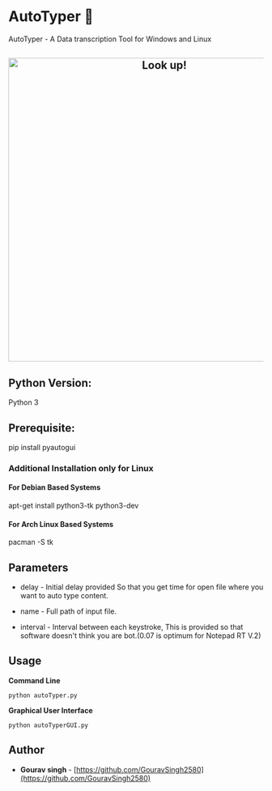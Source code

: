 # AutoTyper 🚀
AutoTyper - A Data transcription Tool for Windows and Linux

<h2 align="center">
  <img src="https://i.redd.it/ufw005hqa5t61.gif" alt="Look up!" width="600px" />
  <br>
</h2>

## Python Version:
Python 3

## Prerequisite:
pip install pyautogui

### Additional Installation only for Linux
#### For Debian Based Systems
apt-get install python3-tk python3-dev
#### For Arch Linux Based Systems
pacman -S tk

## Parameters
* delay - Initial delay provided So that you get time for open file where you want to auto type content.

* name - Full path of input file.

* interval - Interval between each keystroke, This is provided so that software doesn't think you are bot.(0.07 is optimum for Notepad RT V.2)

## Usage

**Command Line**

	python autoTyper.py
	
**Graphical User Interface**

	python autoTyperGUI.py
## Author

- **Gourav singh** - [https://github.com/GouravSingh2580](https://github.com/GouravSingh2580)
